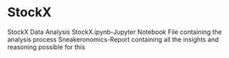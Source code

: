 # StockX
StockX Data Analysis
StockX.ipynb-Jupyter Notebook File containing the analysis process
Sneakeronomics-Report containing all the insights and reasoning possible for this
